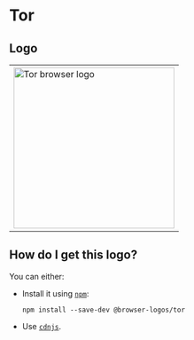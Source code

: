 # Tor

## Logo

<table>
    <tr height=300>
        <td>
            <a href="https://github.com/alrra/browser-logos/tree/9c512cbc4b583a51e9ec69c19912b279193ca574/src/tor">
                <img width=290 src="https://raw.githubusercontent.com/alrra/browser-logos/9c512cbc4b583a51e9ec69c19912b279193ca574/src/tor/tor_512x512.png" alt="Tor browser logo">
            </a>
        </td>
    </tr>
</table>

## How do I get this logo?

You can either:

* Install it using [`npm`][npm]:

  `npm install --save-dev @browser-logos/tor`

* Use [`cdnjs`][cdnjs].

<!-- Link labels: -->

[cdnjs]: https://cdnjs.com/libraries/browser-logos
[npm]: https://www.npmjs.com/
